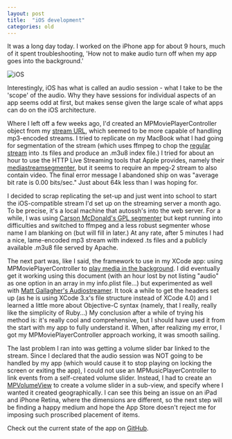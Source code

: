 ```yaml
---
layout: post
title:  "iOS development"
categories: old
---
```


It was a long day today.  I worked on the iPhone app for about 9 hours, much of it spent troubleshooting, 'How not to make audio turn off when my app goes into the background.'

![iOS](http://i.imgur.com/ibAwIOI.png)

Interestingly, iOS has what is called an audio session - what I take to be the 'scope' of the audio.  Why they have sessions for individual aspects of an app seems odd at first, but makes sense given the large scale of what apps can do on the iOS architecture.

Where I left off a few weeks ago, I'd created an MPMoviePlayerController object from my [stream URL](http://stream.kpsu.org:1138/ios/ts/listen.m3u8), which seemed to be more capable of handling mp3-encoded streams.  I tried to replicate on my MacBook what I had going for segmentation of the stream (which uses ffmpeg to chop the [regular stream](http://stream.kpsu.org:8080/listen) into .ts files and produce an .m3u8 index file.)  I tried for about an hour to use the HTTP Live Streaming tools that Apple provides, namely their [mediastreamsegmenter](http://developer.apple.com/library/mac/#documentation/Darwin/Reference/Manpages/10.6/man1/mediastreamsegmenter.1.html), but it seems to require an mpeg-2 stream to also contain video.  The final error message I abandoned ship on was "average bit rate is 0.00 bits/sec."  Just about 64k less than I was hoping for.

I decided to scrap replicating the set-up and just went into school to start the iOS-compatible stream I'd set up on the streaming server a month ago.  To be precise, it's a local machine that autossh's into the web server.  For a while, I was using [Carson McDonald's GPL segmenter](https://github.com/carsonmcdonald/HTTP-Live-Video-Stream-Segmenter-and-Distributor) but kept running into difficulties and switched to ffmpeg and a less robust segmenter whose name I am blanking on (but will fill in later.)  At any rate, after 5 minutes I had a nice, lame-encoded mp3 stream with indexed .ts files and a publicly available .m3u8 file served by Apache.

The next part was, like I said, the framework to use in my XCode app: using MPMoviePlayerController to [play media in the background](http://developer.apple.com/library/ios/#qa/qa1668/_index.html).  I did eventually get it working using this document (with an hour lost by not listing "audio" as one option in an array in my info.plist file...) but experimented as well with [Matt Gallagher's Audiostreamer](https://github.com/mattgallagher/AudioStreamer).  It took a while to get the headers set up (as he is using XCode 3.x's file structure instead of XCode 4.0) and I learned a little more about Objective-C syntax (namely, that I really, really like the simplicity of Ruby...)  My conclusion after a while of trying his method is: it's really cool and comprehensive, but I should have used it from the start with my app to fully understand it.  When, after realizing my error, I got my MPMoviePlayerController approach working, it was smooth sailing.

The last problem I ran into was getting a volume slider bar linked to the stream.  Since I declared that the audio session was NOT going to be handled by my app (which would cause it to stop playing on locking the screen or exiting the app), I could not use an MPMusicPlayerController to link events from a self-created volume slider.  Instead, I had to create an [MPVolumeView](http://developer.apple.com/library/ios/#documentation/mediaplayer/reference/MPVolumeView_Class/Reference/Reference.html) to create a volume slider in a sub-view, and specify where I wanted it created geographically.  I can see this being an issue on an iPad and iPhone Retina, where the dimensions are different, so the next step will be finding a happy medium and hope the App Store doesn't reject me for imposing such proscribed placement of items.

Check out the current state of the app on [GitHub](https://github.com/mzemel/kpsu_iOS).
